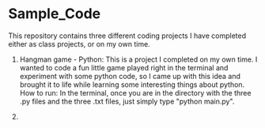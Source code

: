 Sample_Code
===========
This repository contains three different coding projects I have completed either as class projects, or on my own time.

1.  Hangman game - Python:    This is a project I completed on my own time. I wanted to code a fun little game played right in the terminal and experiment with some python code, so I came up with this idea and brought it to life while learning some interesting things about python.
How to run:
    In the terminal, once you are in the directory with the three .py files and the three .txt files, just simply type "python main.py". 

2.  
